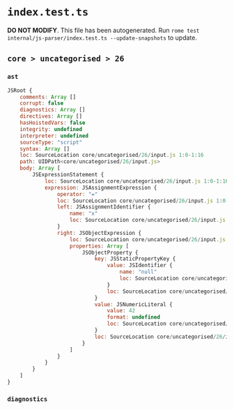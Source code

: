 # `index.test.ts`

**DO NOT MODIFY**. This file has been autogenerated. Run `rome test internal/js-parser/index.test.ts --update-snapshots` to update.

## `core > uncategorised > 26`

### `ast`

```javascript
JSRoot {
	comments: Array []
	corrupt: false
	diagnostics: Array []
	directives: Array []
	hasHoistedVars: false
	integrity: undefined
	interpreter: undefined
	sourceType: "script"
	syntax: Array []
	loc: SourceLocation core/uncategorised/26/input.js 1:0-1:16
	path: UIDPath<core/uncategorised/26/input.js>
	body: Array [
		JSExpressionStatement {
			loc: SourceLocation core/uncategorised/26/input.js 1:0-1:16
			expression: JSAssignmentExpression {
				operator: "="
				loc: SourceLocation core/uncategorised/26/input.js 1:0-1:16
				left: JSAssignmentIdentifier {
					name: "x"
					loc: SourceLocation core/uncategorised/26/input.js 1:0-1:1 (x)
				}
				right: JSObjectExpression {
					loc: SourceLocation core/uncategorised/26/input.js 1:4-1:16
					properties: Array [
						JSObjectProperty {
							key: JSStaticPropertyKey {
								value: JSIdentifier {
									name: "null"
									loc: SourceLocation core/uncategorised/26/input.js 1:6-1:10 (null)
								}
								loc: SourceLocation core/uncategorised/26/input.js 1:6-1:10
							}
							value: JSNumericLiteral {
								value: 42
								format: undefined
								loc: SourceLocation core/uncategorised/26/input.js 1:12-1:14
							}
							loc: SourceLocation core/uncategorised/26/input.js 1:6-1:14
						}
					]
				}
			}
		}
	]
}
```

### `diagnostics`

```

```
